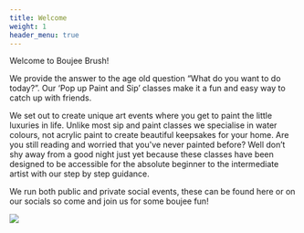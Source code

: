 ```yaml
---
title: Welcome
weight: 1
header_menu: true
---
```

Welcome to Boujee Brush!

We provide the answer to the age old question “What do you want to do today?”. Our ‘Pop up Paint and Sip’ classes make it a fun and easy way to catch up with friends. 

We set out to create unique art events where you get to paint the little luxuries in life. Unlike most sip and paint classes we specialise in water colours, not acrylic paint to create beautiful keepsakes for your home. Are you still reading and worried that you've never painted before? Well don’t shy away from a good night just yet because these classes have been designed to be accessible for the absolute beginner to the intermediate artist with our step by step guidance. 

We run both public and private social events, these can be found here or on our socials so come and join us for some boujee fun!



![](img/1.jpg)